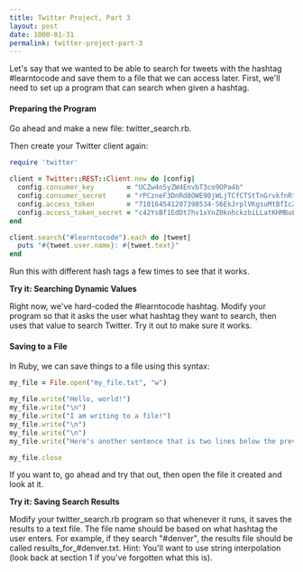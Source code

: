 ```yaml
---
title: Twitter Project, Part 3
layout: post
date: 1000-01-31
permalink: twitter-project-part-3
---
```


Let's say that we wanted to be able to search for tweets with the hashtag #learntocode and save them to a file that we can access later. First, we'll need to set up a program that can search when given a hashtag. 

<h4>Preparing the Program</h4>

Go ahead and make a new file: <span class="command">twitter_search.rb</span>.

Then create your Twitter client again:

```ruby
require 'twitter'

client = Twitter::REST::Client.new do |config|
  config.consumer_key        = "UCZw4n5yZW4EnvbT3co9OPa4b"
  config.consumer_secret     = "rPCzneF3DnRd8OWE90jWLjTCfCTStTnGrvkfnRtfEEVE3FWL4K"
  config.access_token        = "710164541207398534-S6EkJrplVKgsuMtBfIcZcPTxGeINwMx"
  config.access_token_secret = "c42YsBf1EdDt7hv1xYnZ0knhckzbiLLatKHMBuLXTgyP3"
end

client.search("#learntocode").each do |tweet|
  puts "#{tweet.user.name}: #{tweet.text}"
end
```

Run this with different hash tags a few times to see that it works. 

<div class="card cyan ">
  <div class="card-content white-text">
    <span class="card-title black-text"><b>Try it: Searching Dynamic Values</b></span>
    <p>
      Right now, we've hard-coded the #learntocode hashtag. Modify your program so that it asks the user what hashtag they want to search, then uses that value to search Twitter. Try it out to make sure it works. 
    </p>
  </div>
</div>

<h4>Saving to a File</h4>

In Ruby, we can save things to a file using this syntax:

```ruby
my_file = File.open("my_file.txt", "w")

my_file.write("Hello, world!")
my_file.write("\n")
my_file.write("I am writing to a file!")
my_file.write("\n")
my_file.write("\n")
my_file.write("Here's another sentence that is two lines below the previous one.")

my_file.close
```

If you want to, go ahead and try that out, then open the file it created and look at it. 

<div class="card cyan ">
  <div class="card-content white-text">
    <span class="card-title black-text"><b>Try it: Saving Search Results</b></span>
    <p>
      Modify your <span class="command">twitter_search.rb</span> program so that whenever it runs, it saves the results to a text file. The file name should be based on what hashtag the user enters. For example, if they search "#denver", the results file should be called <span class="command">results_for_#denver.txt</span>. Hint: You'll want to use string interpolation (look back at section 1 if you've forgotten what this is). 
    </p>
  </div>
</div>